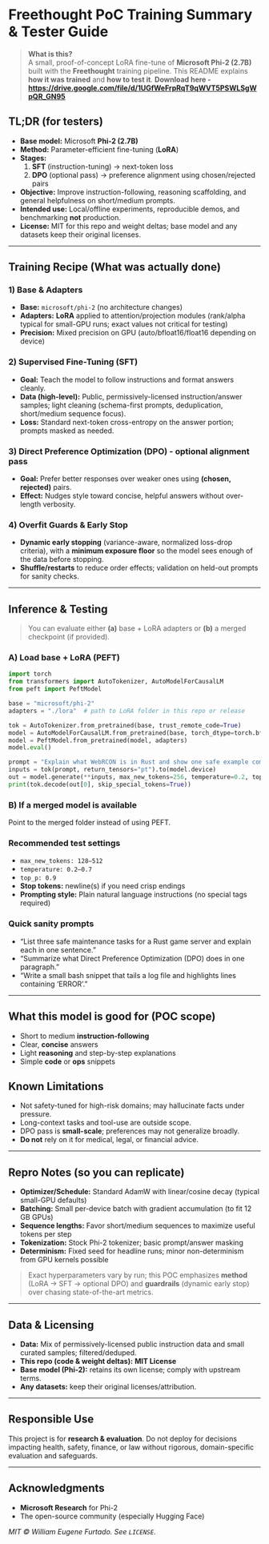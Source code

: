 # Freethought PoC Training Summary & Tester Guide

> **What is this?**  
> A small, proof-of-concept LoRA fine-tune of **Microsoft Phi-2 (2.7B)** built with the **Freethought** training pipeline. This README explains **how it was trained** and **how to test it**.
> **Download here - https://drive.google.com/file/d/1UGfWeFrpRqT9qWVT5PSWLSgWpQR_GN95**

## TL;DR (for testers)

- **Base model:** Microsoft **Phi-2 (2.7B)**
- **Method:** Parameter-efficient fine-tuning (**LoRA**)
- **Stages:**
  1) **SFT** (instruction-tuning) → next-token loss  
  2) **DPO** (optional pass) → preference alignment using chosen/rejected pairs
- **Objective:** Improve instruction-following, reasoning scaffolding, and general helpfulness on short/medium prompts.
- **Intended use:** Local/offline experiments, reproducible demos, and benchmarking **not** production.
- **License:** MIT for this repo and weight deltas; base model and any datasets keep their original licenses.

---

## Training Recipe (What was actually done)

### 1) Base & Adapters
- **Base:** `microsoft/phi-2` (no architecture changes)
- **Adapters:** **LoRA** applied to attention/projection modules (rank/alpha typical for small-GPU runs; exact values not critical for testing)
- **Precision:** Mixed precision on GPU (auto/bfloat16/float16 depending on device)

### 2) Supervised Fine-Tuning (SFT)
- **Goal:** Teach the model to follow instructions and format answers cleanly.
- **Data (high-level):** Public, permissively-licensed instruction/answer samples; light cleaning (schema-first prompts, deduplication, short/medium sequence focus).
- **Loss:** Standard next-token cross-entropy on the answer portion; prompts masked as needed.

### 3) Direct Preference Optimization (DPO) - optional alignment pass
- **Goal:** Prefer better responses over weaker ones using **(chosen, rejected)** pairs.
- **Effect:** Nudges style toward concise, helpful answers without over-length verbosity.

### 4) Overfit Guards & Early Stop
- **Dynamic early stopping** (variance-aware, normalized loss-drop criteria), with a **minimum exposure floor** so the model sees enough of the data before stopping.
- **Shuffle/restarts** to reduce order effects; validation on held-out prompts for sanity checks.

---

## Inference & Testing

> You can evaluate either **(a)** base + LoRA adapters or **(b)** a merged checkpoint (if provided).

### A) Load base + LoRA (PEFT)
```python
import torch
from transformers import AutoTokenizer, AutoModelForCausalLM
from peft import PeftModel

base = "microsoft/phi-2"
adapters = "./lora"  # path to LoRA folder in this repo or release

tok = AutoTokenizer.from_pretrained(base, trust_remote_code=True)
model = AutoModelForCausalLM.from_pretrained(base, torch_dtype=torch.bfloat16, device_map="auto")
model = PeftModel.from_pretrained(model, adapters)
model.eval()

prompt = "Explain what WebRCON is in Rust and show one safe example command."
inputs = tok(prompt, return_tensors="pt").to(model.device)
out = model.generate(**inputs, max_new_tokens=256, temperature=0.2, top_p=0.9)
print(tok.decode(out[0], skip_special_tokens=True))
```

### B) If a merged model is available
Point to the merged folder instead of using PEFT.

### Recommended test settings
- `max_new_tokens: 128–512`
- `temperature: 0.2–0.7`
- `top_p: 0.9`
- **Stop tokens:** newline(s) if you need crisp endings
- **Prompting style:** Plain natural language instructions (no special tags required)

### Quick sanity prompts
- “List three safe maintenance tasks for a Rust game server and explain each in one sentence.”  
- “Summarize what Direct Preference Optimization (DPO) does in one paragraph.”  
- “Write a small bash snippet that tails a log file and highlights lines containing ‘ERROR’.”

---

## What this model is **good for** (POC scope)

- Short to medium **instruction-following**
- Clear, **concise** answers
- Light **reasoning** and step-by-step explanations
- Simple **code** or **ops** snippets

## Known Limitations

- Not safety-tuned for high-risk domains; may hallucinate facts under pressure.
- Long-context tasks and tool-use are outside scope.
- DPO pass is **small-scale**; preferences may not generalize broadly.
- **Do not** rely on it for medical, legal, or financial advice.

---

## Repro Notes (so you can replicate)

- **Optimizer/Schedule:** Standard AdamW with linear/cosine decay (typical small-GPU defaults)
- **Batching:** Small per-device batch with gradient accumulation (to fit 12 GB GPUs)
- **Sequence lengths:** Favor short/medium sequences to maximize useful tokens per step
- **Tokenization:** Stock Phi-2 tokenizer; basic prompt/answer masking
- **Determinism:** Fixed seed for headline runs; minor non-determinism from GPU kernels possible

> Exact hyperparameters vary by run; this POC emphasizes **method** (LoRA → SFT → optional DPO) and **guardrails** (dynamic early stop) over chasing state-of-the-art metrics.

---

## Data & Licensing

- **Data:** Mix of permissively-licensed public instruction data and small curated samples; filtered/deduped.
- **This repo (code & weight deltas):** **MIT License**
- **Base model (Phi-2):** retains its own license; comply with upstream terms.
- **Any datasets:** keep their original licenses/attribution.

---

## Responsible Use

This project is for **research & evaluation**. Do not deploy for decisions impacting health, safety, finance, or law without rigorous, domain-specific evaluation and safeguards.

---

## Acknowledgments

- **Microsoft Research** for Phi-2
- The open-source community (especially Hugging Face)

*MIT © William Eugene Furtado. See `LICENSE`.*
